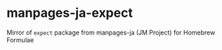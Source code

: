 # manpages-ja-expect
Mirror of `expect` package from manpages-ja (JM Project) for Homebrew Formulae
